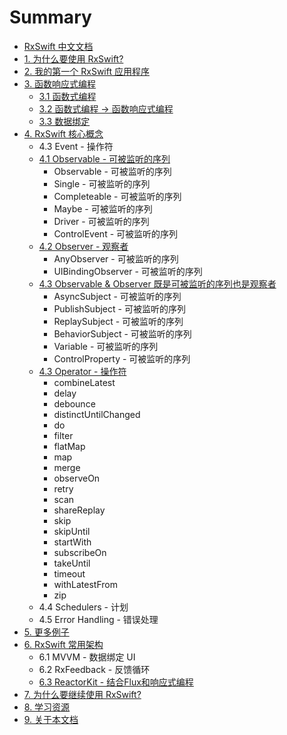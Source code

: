 # Summary

* [RxSwift 中文文档](README.md)
* [1. 为什么要使用 RxSwift?](content/why_rxswift.md)
* [2. 我的第一个 RxSwift 应用程序](content/first_app.md)
* [3. 函数响应式编程](content/think_reactive.md)
  * [3.1 函数式编程](content/think_reactive/funtional_programming.md)
  * [3.2 函数式编程 -> 函数响应式编程](content/think_reactive/functional_reactive_progaramming.md)
  * [3.3 数据绑定](content/think_reactive/data_binding.md)
* [4. RxSwift 核心概念](content/rxswift_core.md)
  * 4.3 Event - 操作符
  * [4.1 Observable - 可被监听的序列](content/rxswift_core/observable.md)
    * Observable - 可被监听的序列
    * Single - 可被监听的序列
    * Completeable - 可被监听的序列
    * Maybe - 可被监听的序列
    * Driver - 可被监听的序列
    * ControlEvent - 可被监听的序列
  * [4.2 Observer - 观察者](content/rxswift_core/observer.md)  
    * AnyObserver - 可被监听的序列
    * UIBindingObserver - 可被监听的序列
  * [4.3 Observable & Observer 既是可被监听的序列也是观察者](content/rxswift_core/observable_and_observer.md)
    * AsyncSubject - 可被监听的序列
    * PublishSubject - 可被监听的序列
    * ReplaySubject - 可被监听的序列
    * BehaviorSubject - 可被监听的序列
    * Variable - 可被监听的序列
    * ControlProperty - 可被监听的序列
  * [4.3 Operator - 操作符](content/rxswift_core/operator.md)
    * combineLatest
    * delay
    * debounce
    * distinctUntilChanged
    * do
    * filter
    * flatMap
    * map
    * merge
    * observeOn
    * retry
    * scan
    * shareReplay
    * skip
    * skipUntil
    * startWith
    * subscribeOn
    * takeUntil
    * timeout
    * withLatestFrom
    * zip
  * 4.4 Schedulers - 计划
  * 4.5 Error Handling - 错误处理
* [5. 更多例子](content/more_demo.md)
* [6. RxSwift 常用架构](content/architecture.md)
  * 6.1 MVVM - 数据绑定 UI
  * 6.2 RxFeedback - 反馈循环
  * [6.3 ReactorKit - 结合Flux和响应式编程](content/architecture/reactorkit.md)
* [7. 为什么要继续使用 RxSwift?](content/why_rxswift_again.md)
* [8. 学习资源](content/resource.md)
* [9. 关于本文档](content/about.md)
